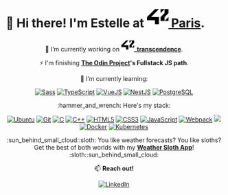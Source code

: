 # :sunflower: Hi there! I'm Estelle at <a href='https://42.fr/en/homepage/' title='42Paris'><img src="42.svg" width=50> Paris</a>.


<p align='center'>
 🔭 I’m currently working on <strong><a href='https://github.com/42esoulard/42_ft_transcendence'><img src="42.svg" width=30>_transcendence</a></strong>. 
</>
<p align='center'> 
 ⚡ I'm finishing <strong><a href='https://www.theodinproject.com'>The Odin Project</a>'s Fullstack JS path</strong>. 
</p>
<p align='center'>
  🌱 I’m currently learning: 
</p>
<p align='center'>
  <a href 'https://sass-lang.com/documentation'><img src="https://cdn.jsdelivr.net/gh/devicons/devicon/icons/sass/sass-original.svg" title='Sass' width=30/></a>
  <a href='https://www.typescriptlang.org/docs/'><img src="https://cdn.jsdelivr.net/gh/devicons/devicon/icons/typescript/typescript-original.svg" title='TypeScript' width=30/></a>
  <a href='https://v3.vuejs.org/'><img src="https://cdn.jsdelivr.net/gh/devicons/devicon/icons/vuejs/vuejs-original.svg" title='VueJS' width=30/></a>
  <a href='https://docs.nestjs.com/'><img src="https://cdn.jsdelivr.net/gh/devicons/devicon/icons/nestjs/nestjs-plain.svg" title='NestJS' width=30/></a>
  <a href='https://www.postgresql.org/'><img src="https://cdn.jsdelivr.net/gh/devicons/devicon/icons/postgresql/postgresql-original.svg" title='PostgreSQL' width=30/></a>
</p>
<p align='center'>
 :hammer_and_wrench: Here's my stack:
</p>
<p align='center'>
  <a href='https://ubuntu.com/desktop/developers'><img src="https://cdn.jsdelivr.net/gh/devicons/devicon/icons/ubuntu/ubuntu-plain-wordmark.svg" title='Ubuntu' width=50/></a>
  <a href='https://git-scm.com/'><img src="https://cdn.jsdelivr.net/gh/devicons/devicon/icons/git/git-original.svg" title='Git' width=50/></a>
  <a href='https://www.cprogramming.com/tutorial/c-tutorial.html?inl=nv'><img src="https://cdn.jsdelivr.net/gh/devicons/devicon/icons/c/c-original.svg" title='C' width=50/></a>
  <a href='http://www.cplusplus.com/'><img src="https://cdn.jsdelivr.net/gh/devicons/devicon/icons/cplusplus/cplusplus-original.svg" title='C++' width=50/></a>
  <a href='https://developer.mozilla.org/en-US/docs/Web/HTML/Reference'><img src="https://cdn.jsdelivr.net/gh/devicons/devicon/icons/html5/html5-original-wordmark.svg" title='HTML5' width=50/></a>
  <a href='https://cssreference.io/'><img src="https://cdn.jsdelivr.net/gh/devicons/devicon/icons/css3/css3-original-wordmark.svg" title='CSS3' width=50/></a>
  <a href='https://javascript.info/'><img src="https://cdn.jsdelivr.net/gh/devicons/devicon/icons/javascript/javascript-original.svg" title='JavaScript' width=50/></a>
  <a href='https://webpack.js.org/'><img src="https://cdn.jsdelivr.net/gh/devicons/devicon/icons/webpack/webpack-original.svg" title='Webpack' width=50/></a>
  <a href='http://nginx.org/en/docs/'><img src="https://cdn.jsdelivr.net/gh/devicons/devicon/icons/nginx/nginx-original.svg" width=50/></a>
  <a href='https://www.docker.com/'><img src="https://cdn.jsdelivr.net/gh/devicons/devicon/icons/docker/docker-plain-wordmark.svg" title='Docker' width=50/></a>
  <a href='https://kubernetes.io/'><img src="https://cdn.jsdelivr.net/gh/devicons/devicon/icons/kubernetes/kubernetes-plain.svg" title='Kubernetes' width=50/></a>
</p>
 <p align='center'>
 :sun_behind_small_cloud::sloth: You like weather forecasts? You like sloths? Get the best of both worlds with my <strong><a href="https://42esoulard.github.io/weather_sloth/">Weather Sloth App</a></strong>! :sloth::sun_behind_small_cloud:
</p>

 <p align='center'>
📫 <strong>Reach out! </strong>
</p>
 <p align='center'>
 <a href='https://www.linkedin.com/in/42esoulard/'><img src="https://cdn.jsdelivr.net/gh/devicons/devicon/icons/linkedin/linkedin-original.svg" title='LinkedIn' width=50></a>
 </p>
 
   
   
<!--
**42esoulard/42esoulard** is a ✨ _special_ ✨ repository because its `README.md` (this file) appears on your GitHub profile.

Here are some ideas to get you started:

- 🔭 I’m currently working on ...
- 🌱 I’m currently learning ...
- 👯 I’m looking to collaborate on ...
- 🤔 I’m looking for help with ...
- 💬 Ask me about ...
- 📫 How to reach me: ...
- 😄 Pronouns: ...
- ⚡ Fun fact: ...
-->
